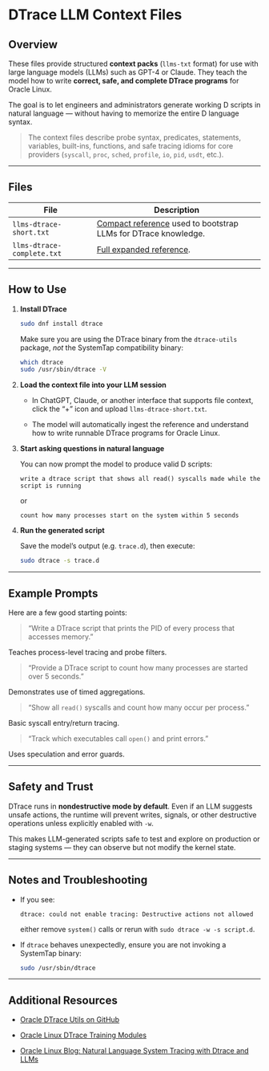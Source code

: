 # DTrace LLM Context Files

## Overview
These files provide structured **context packs** (`llms-txt` format) for use with large language models (LLMs) such as GPT-4 or Claude.
They teach the model how to write **correct, safe, and complete DTrace programs** for Oracle Linux.

The goal is to let engineers and administrators generate working D scripts in natural language — without having to memorize the entire D language syntax.

> The context files describe probe syntax, predicates, statements, variables, built-ins, functions, and safe tracing idioms for core providers (`syscall`, `proc`, `sched`, `profile`, `io`, `pid`, `usdt`, etc.).

---

## Files
| File | Description |
|------|--------------|
| `llms-dtrace-short.txt` | [Compact reference](llms-dtrace-short.txt) used to bootstrap LLMs for DTrace knowledge. |
| `llms-dtrace-complete.txt` | [Full expanded reference](llms-dtrace-complete.txt). |

---

## How to Use

1. **Install DTrace**

   ```bash
   sudo dnf install dtrace

   ```

   Make sure you are using the DTrace binary from the `dtrace-utils` package, _not_ the SystemTap compatibility binary:

   ```bash
   which dtrace
   sudo /usr/sbin/dtrace -V

   ```

2.  **Load the context file into your LLM session**

    -   In ChatGPT, Claude, or another interface that supports file context, click the “+” icon and upload `llms-dtrace-short.txt`.

    -   The model will automatically ingest the reference and understand how to write runnable DTrace programs for Oracle Linux.

3.  **Start asking questions in natural language**

    You can now prompt the model to produce valid D scripts:

    ```
    write a dtrace script that shows all read() syscalls made while the script is running

    ```

    or

    ```
    count how many processes start on the system within 5 seconds

    ```

4.  **Run the generated script**

    Save the model’s output (e.g. `trace.d`), then execute:

    ```bash
    sudo dtrace -s trace.d

    ```


----------

## Example Prompts

Here are a few good starting points:

>“Write a DTrace script that prints the PID of every process that accesses memory.”

Teaches process-level tracing and probe filters.

>“Provide a DTrace script to count how many processes are started over 5 seconds.”

Demonstrates use of timed aggregations.

>“Show all `read()` syscalls and count how many occur per process.”

Basic syscall entry/return tracing.

>“Track which executables call `open()` and print errors.”

Uses speculation and error guards.

----------

## Safety and Trust

DTrace runs in **nondestructive mode by default**.
Even if an LLM suggests unsafe actions, the runtime will prevent writes, signals, or other destructive operations unless explicitly enabled with `-w`.

This makes LLM-generated scripts safe to test and explore on production or staging systems — they can observe but not modify the kernel state.

----------

## Notes and Troubleshooting

-   If you see:

    ```
    dtrace: could not enable tracing: Destructive actions not allowed

    ```

    either remove `system()` calls or rerun with `sudo dtrace -w -s script.d`.

-   If `dtrace` behaves unexpectedly, ensure you are not invoking a SystemTap binary:

    ```bash
    sudo /usr/sbin/dtrace

    ```


----------

## Additional Resources

-   [Oracle DTrace Utils on GitHub](https://github.com/oracle/dtrace-utils)

-   [Oracle Linux DTrace Training Modules](https://oracle-samples.github.io/oltrain/tracks/ol/dtrace/)

-   [Oracle Linux Blog: Natural Language System Tracing with Dtrace and LLMs](https://blogs.oracle.com/linux/post/dtrace-and-llms)

